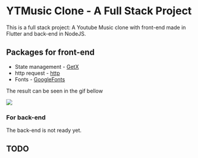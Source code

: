 # YTMusic Clone - A Full Stack Project

This is a full stack project: A Youtube Music clone with front-end made in Flutter and back-end in NodeJS. 


## Packages for front-end
- State management - [GetX](https://pub.dev/packages/get)
- http request - [http](https://pub.dev/packages/http)
- Fonts - [GoogleFonts](https://pub.dev/packages/google_fonts)

The result can be seen in the gif bellow 

![](https://github.com/jogeanmcf/ytmusic_clone/blob/main/ytm_ui_clone/assets/screen_recording/ui.gif)

### For back-end

The back-end is not ready yet.

## TODO
